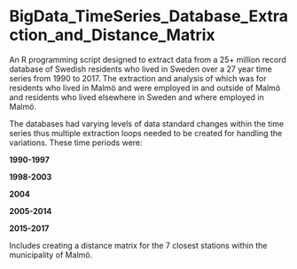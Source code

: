 # BigData_TimeSeries_Database_Extraction_and_Distance_Matrix
An R programming script designed to extract data from a 25+ million record database of Swedish residents who lived in Sweden over a 27 year time series from 1990 to 2017. The extraction and analysis of which was for residents who lived in Malmö and were employed in and outside of Malmö and residents who lived elsewhere in Sweden and where employed in Malmö.

The databases had varying levels of data standard changes within the time series thus multiple extraction loops needed to be created for handling the variations.
These time periods were:

**1990-1997**

**1998-2003**

**2004**

**2005-2014**

**2015-2017**

Includes creating a distance matrix for the 7 closest stations within the municipality of Malmö.
